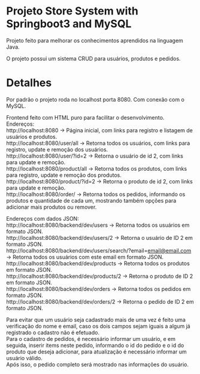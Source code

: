 # Projeto Store System with Springboot3 and MySQL

Projeto feito para melhorar os conhecimentos aprendidos na linguagem Java.

O projeto possui um sistema CRUD para usuários, produtos e pedidos.

# Detalhes

Por padrão o projeto roda no localhost porta 8080. Com conexão com o MySQL.

Frontend feito com HTML puro para facilitar o desenvolvimento. <br/>
Endereços: <br/>
http://localhost:8080 -> Página inicial, com links para registro e listagem de usuários e produtos. <br/>
http://localhost:8080/user/all -> Retorna todos os usuários, com links para registro, update e remoção dos usuários. <br/>
http://localhost:8080/user/?id=2 -> Retorna o usuário de id 2, com links para update e remoção. <br/>
http://localhost:8080/product/all -> Retorna todos os produtos, com links para registro, update e remoção dos produtos. <br/>
http://localhost:8080/product/?id=2 -> Retorna o produto de id 2, com links para update e remoção. <br/>
http://localhost:8080/order/ -> Retorna todos os pedidos, informando os produtos e quantidade de cada um, mostrando também opções para adicionar mais produtos ou remover. <br/>

Endereços com dados JSON: <br/>
http://localhost:8080/backend/dev/users -> Retorna todos os usuários em formato JSON. <br/>
http://localhost:8080/backend/dev/users/2 -> Retorna o usuário de ID 2 em formato JSON. <br/>
http://localhost:8080/backend/dev/users/search/?email=email@email.com -> Retorna todos os usuários com este email em formato JSON. <br/>
http://localhost:8080/backend/dev/products -> Retorna todos os produtos em formato JSON. <br/>
http://localhost:8080/backend/dev/products/2 -> Retorna o produto de ID 2 em formato JSON. <br/>
http://localhost:8080/backend/dev/orders -> Retorna todos os pedidos em formato JSON. <br/>
http://localhost:8080/backend/dev/orders/2 -> Retorna o pedido de ID 2 em formato JSON. <br/>

Para evitar que um usuário seja cadastrado mais de uma vez é feito uma verificação do nome e email, caso os dois campos sejam iguais a algum já registrado o cadastro não é efetuado. <br/>
Para o cadastro de pedidos, é necessário informar um usuário, e em seguida, inserir items neste pedido, informando o id do pedido e o id do produto que deseja adicionar, para atualização é necessário informar um usuário válido. <br/>
Após isso, o pedido completo será mostrado nas informações do usuário. <br/>
